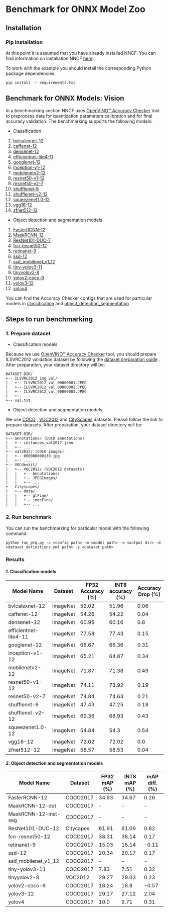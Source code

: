 # Benchmark for ONNX Model Zoo

## Installation

### Pip installation

At this point it is assumed that you have already installed NNCF. You can find information on installation
NNCF [here](https://github.com/openvinotoolkit/nncf#user-content-installation).

To work with the example you should install the corresponding Python package dependencies:

```bash
pip install -r requirements.txt
```

## Benchmark for ONNX Models: Vision

In a benchmarking section NNCF
uses [OpenVINO™ Accuracy Checker](https://github.com/openvinotoolkit/open_model_zoo/tree/master/tools/accuracy_checker)
tool to preprocess data for quantization parameters calibration and for final accuracy validation.
The benchmarking supports the following models:

- Classification

1. [bvlcalexnet-12](https://github.com/onnx/models/blob/main/vision/classification/alexnet/model/bvlcalexnet-12.onnx)
2. [caffenet-12](https://github.com/onnx/models/blob/main/vision/classification/caffenet/model/caffenet-12.onnx)
3. [densenet-12](https://github.com/onnx/models/blob/main/vision/classification/densenet-121/model/densenet-12.onnx)
4. [efficientnet-lite4-11](https://github.com/onnx/models/blob/main/vision/classification/efficientnet-lite4/model/efficientnet-lite4-11.onnx)
5. [googlenet-12](https://github.com/onnx/models/blob/main/vision/classification/inception_and_googlenet/googlenet/model/googlenet-12.onnx)
6. [inception-v1-12](https://github.com/onnx/models/blob/main/vision/classification/inception_and_googlenet/inception_v1/model/inception-v1-12.onnx)
7. [mobilenetv2-12](https://github.com/onnx/models/blob/main/vision/classification/mobilenet/model/mobilenetv2-12.onnx)
8. [resnet50-v1-12](https://github.com/onnx/models/blob/main/vision/classification/resnet/model/resnet50-v1-12.onnx)
9. [resnet50-v2-7](https://github.com/onnx/models/blob/main/vision/classification/resnet/model/resnet50-v2-7.onnx)
10. [shufflenet-9](https://github.com/onnx/models/blob/main/vision/classification/shufflenet/model/shufflenet-9.onnx)
11. [shufflenet-v2-12](https://github.com/onnx/models/blob/main/vision/classification/shufflenet/model/shufflenet-v2-12.onnx)
12. [squeezenet1.0-12](https://github.com/onnx/models/blob/main/vision/classification/squeezenet/model/squeezenet1.0-12.onnx)
13. [vgg16-12](https://github.com/onnx/models/blob/main/vision/classification/vgg/model/vgg16-12.onnx)
14. [zfnet512-12](https://github.com/onnx/models/blob/main/vision/classification/zfnet-512/model/zfnet512-12.onnx)

- Object detection and segmentation models

1. [FasterRCNN-12](https://github.com/onnx/models/blob/main/vision/object_detection_segmentation/faster-rcnn/model/FasterRCNN-12.onnx)
2. [MaskRCNN-12](https://github.com/onnx/models/blob/main/vision/object_detection_segmentation/mask-rcnn/model/MaskRCNN-12.onnx)
3. [ResNet101-DUC-7](https://github.com/onnx/models/blob/main/vision/object_detection_segmentation/duc/model/ResNet101-DUC-7.onnx)
4. [fcn-resnet50-12](https://github.com/onnx/models/blob/main/vision/object_detection_segmentation/fcn/model/fcn-resnet50-12.onnx)
5. [retinanet-9](https://github.com/onnx/models/blob/main/vision/object_detection_segmentation/retinanet/model/retinanet-9.onnx)
6. [ssd-12](https://github.com/onnx/models/blob/main/vision/object_detection_segmentation/ssd/model/ssd-12.onnx)
7. [ssd_mobilenet_v1_12](https://github.com/onnx/models/blob/main/vision/object_detection_segmentation/ssd-mobilenetv1/model/ssd_mobilenet_v1_12.onnx)
8. [tiny-yolov3-11](https://github.com/onnx/models/blob/main/vision/object_detection_segmentation/tiny-yolov3/model/tiny-yolov3-11.onnx)
9. [tinyyolov2-8](https://github.com/onnx/models/blob/main/vision/object_detection_segmentation/tiny-yolov2/model/tinyyolov2-8.onnx)
10. [yolov2-coco-9](https://github.com/onnx/models/blob/main/vision/object_detection_segmentation/yolov2-coco/model/yolov2-coco-9.onnx)
11. [yolov3-12](https://github.com/onnx/models/blob/main/vision/object_detection_segmentation/yolov3/model/yolov3-12.onnx)
12. [yolov4](https://github.com/onnx/models/blob/main/vision/object_detection_segmentation/yolov4/model/yolov4.onnx)

You can find the Accuracy Checker configs that are used for particular models
in [classification](./classification/onnx_models_configs)
and [object_detection_segmentation](./object_detection_segmentation/onnx_models_configs)

## Steps to run benchmarking

### 1. Prepare dataset

- Classification models

Because we
use [OpenVINO™ Accuracy Checker](https://github.com/openvinotoolkit/open_model_zoo/tree/master/tools/accuracy_checker)
tool, you should prepare ILSVRC2012 validation dataset by following
the [dataset preparation guide](https://github.com/openvinotoolkit/open_model_zoo/blob/2022.1.0/data/datasets.md#imagenet)
. After preparation, your dataset directory will be:

```text
DATASET_DIR/
+-- ILSVRC2012_img_val/
|   +-- ILSVRC2012_val_00000001.JPEG
|   +-- ILSVRC2012_val_00000002.JPEG
|   +-- ILSVRC2012_val_00000003.JPEG
|   +-- ...
+-- val.txt
```

- Object detection and segmentation models

We
use [COCO](https://github.com/openvinotoolkit/open_model_zoo/blob/2022.1.0/data/datasets.md#common-objects-in-context-coco)
, [VOC2012](https://github.com/openvinotoolkit/open_model_zoo/blob/2022.1.0/data/datasets.md#visual-object-classes-challenge-2012-voc2012)
and [CityScapes](https://github.com/openvinotoolkit/open_model_zoo/blob/cf9003a95ddb742aabea341aa1573c3fa25ebbe1/data/dataset_definitions.yml#L1300-L1307)
datasets. Please follow the link to prepare datasets. After preparation, your dataset directory will be:

```text
DATASET_DIR/
+-- annotations/ (COCO annotations)
|   +-- instances_val2017.json
|   +-- ...
+-- val2017/ (COCO images)
|   +-- 000000000139.jpg
|   +-- ...
+-- VOCdevkit/
|   +-- VOC2012/ (VOC2012 datasets)
|   |   +-- Annotations/
|   |   +-- JPEGImages/
|   |   +-- ...
+-- Cityscapes/
|   +-- data/
|   |   +-- gtFine/
|   |   +-- imgsFine/
|   |   +-- ...
```

### 2. Run benchmark

You can run the benchmarking for particular model with the following command:

`python run_ptq.py -c <config path> -m <model path> -o <output dir> -d <dataset_definitions.yml path> -s <dataset path>`

### Results

#### 1. Classification models

| Model Name              | Dataset  | FP32 Accuracy (%) | INT8 accuracy (%) | Accuracy Drop (%) |
|-------------------------|----------|-------------------|-------------------|-------------------|
| bvlcalexnet-12          | ImageNet | 52.02             | 51.96             | 0.06              |
| caffenet-12             | ImageNet | 54.26             | 54.22             | 0.04              |
| densenet-12             | ImageNet | 60.96             | 60.16             | 0.8               |
| efficientnet-lite4-11   | ImageNet | 77.58             | 77.43             | 0.15              |
| googlenet-12            | ImageNet | 66.67             | 66.36             | 0.31              |
| inception-v1-12         | ImageNet | 65.21             | 64.87             | 0.34              |
| mobilenetv2-12          | ImageNet | 71.87             | 71.38             | 0.49              |
| resnet50-v1-12          | ImageNet | 74.11             | 73.92             | 0.19              |
| resnet50-v2-7           | ImageNet | 74.84             | 74.63             | 0.21              |
| shufflenet-9            | ImageNet | 47.43             | 47.25             | 0.18              |
| shufflenet-v2-12        | ImageNet | 69.36             | 68.93             | 0.43              |
| squeezenet1.0-12        | ImageNet | 54.84             | 54.3              | 0.54              |
| vgg16-12                | ImageNet | 72.02             | 72.02             | 0.0               |
| zfnet512-12             | ImageNet | 58.57             | 58.53             | 0.04              |

#### 2. Object detection and segmentation models

| Model Name           | Dataset   | FP32 mAP (%) | INT8 mAP (%)  | mAP diff. (%) |
|----------------------|-----------|--------------|---------------|---------------|
| FasterRCNN-12        | COCO2017  | 34.93        | 34.67         | 0.26          |
| MaskRCNN-12-det      | COCO2017  | -            | -             | -             |
| MaskRCNN-12-inst-seg | COCO2017  | -            | -             | -             |
| ResNet101-DUC-12     | Citycapes | 61.91        | 61.09         | 0.82          |
| fcn-resnet50-12      | COCO2017  | 38.31        | 38.14         | 0.17          |
| retinanet-9          | COCO2017  | 15.03        | 15.14         | -0.11         |
| ssd-12               | COCO2017  | 20.34        | 20.17         | 0.17          |
| ssd_mobilenet_v1_12  | COCO2017  | -            | -             | -             |
| tiny-yolov3-11       | COCO2017  | 7.83         | 7.51          | 0.32          |
| tinyyolov2-8         | VOC2012   | 29.27        | 29.03         | 0.23          |
| yolov2-coco-9        | COCO2017  | 18.24        | 18.8          | -0.57         |
| yolov3-12            | COCO2017  | 29.17        | 27.12         | 2.04          |
| yolov4               | COCO2017  | 10.0         | 9.71          | 0.31          |
